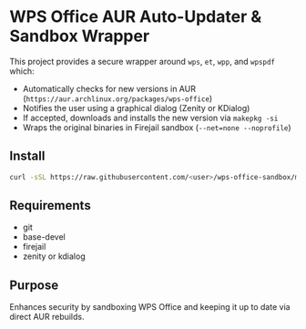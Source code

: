# WPS Office AUR Auto-Updater & Sandbox Wrapper

This project provides a secure wrapper around `wps`, `et`, `wpp`, and `wpspdf` which:

- Automatically checks for new versions in AUR (`https://aur.archlinux.org/packages/wps-office`)
- Notifies the user using a graphical dialog (Zenity or KDialog)
- If accepted, downloads and installs the new version via `makepkg -si`
- Wraps the original binaries in Firejail sandbox (`--net=none --noprofile`)

## Install

```bash
curl -sSL https://raw.githubusercontent.com/<user>/wps-office-sandbox/main/install.sh | bash
```

## Requirements

- git
- base-devel
- firejail
- zenity or kdialog

## Purpose

Enhances security by sandboxing WPS Office and keeping it up to date via direct AUR rebuilds.
